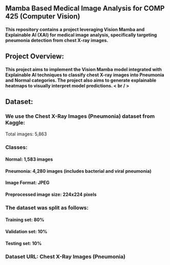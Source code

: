 ## Mamba Based Medical Image Analysis for COMP 425 (Computer Vision)
#### This repository contains a project leveraging Vision Mamba and Explainable AI (XAI) for medical image analysis, specifically targeting pneumonia detection from chest X-ray images.

## Project Overview:
#### This project aims to implement the Vision Mamba model integrated with Explainable AI techniques to classify chest X-ray images into Pneumonia and Normal categories. The project also aims to generate explainable heatmaps to visually interpret model predictions. < br / >

## Dataset:
### We use the Chest X-Ray Images (Pneumonia) dataset from Kaggle:
Total images: 5,863

### Classes:
#### Normal: 1,583 images
#### Pneumonia: 4,280 images (includes bacterial and viral pneumonia)
#### Image Format: JPEG
#### Preprocessed image size: 224x224 pixels

### The dataset was split as follows:
#### Training set: 80%
#### Validation set: 10%
#### Testing set: 10%

### Dataset URL: Chest X-Ray Images (Pneumonia)
